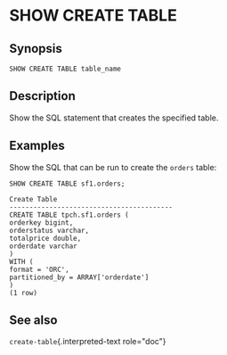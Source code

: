 # SHOW CREATE TABLE

## Synopsis

``` text
SHOW CREATE TABLE table_name
```

## Description

Show the SQL statement that creates the specified table.

## Examples

Show the SQL that can be run to create the `orders` table:

    SHOW CREATE TABLE sf1.orders;

``` text
Create Table
-----------------------------------------
CREATE TABLE tpch.sf1.orders (
orderkey bigint,
orderstatus varchar,
totalprice double,
orderdate varchar
)
WITH (
format = 'ORC',
partitioned_by = ARRAY['orderdate']
)
(1 row)
```

## See also

`create-table`{.interpreted-text role="doc"}
